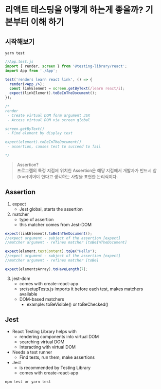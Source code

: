 # 리액트 테스팅을 어떻게 하는게 좋을까? 기본부터 이해 하기

## 시작해보기
`yarn test`

```jsx
//App.test.js
import { render, screen } from '@testing-library/react';
import App from './App';

test('renders learn react link', () => {
  render(<App />);
  const linkElement = screen.getByText(/learn react/i);
  expect(linkElement).toBeInTheDocument();
});

/*
render
 - Create virtual DOM form argument JSX
 - Access virtual DOM via screen global

screen.getByText()
 - Find element by display text

expect(element).toBeInTheDocument()
 - assertion, causes test to succeed to fail

*/
```

> Assertion?  
> 프로그램의 특정 지점에 위치한 Assertion은 해당 지점에서 개발자가 반드시 참(true)이어야 한다고 생각하는 사항을 표현한 논리식이다.

## Assertion
1. expect
    - Jest global, starts the assertion
2. matcher
    - type of assertion
    - this matcher comes from Jest-DOM

```js
expect(linkElement).toBeInTheDocument();
//expect argument - subject of the assertion [expect]
//matcher argument - refines matcher [toBeInTheDocument]

expect(element.textContent).toBe("Hello");
//expect argument - subject of the assertion [expect]
//matcher argument - refines matcher [toBe]

expect(elementsArray).toHaveLength(7);
```

3. jest-dom
    - comes with create-react-app
    - src/setupTests.js imports it before each test, makes matchers available
    - DOM-based matchers
        - example: toBeVisible() or toBeChecked()

## Jest
- React Testing Library helps with
    - rendering components into virtual DOM
    - searching virtual DOM
    - Interacting with virtual DOM
- Needs a test runner
    - Find tests, run them, make assertions
- Jest
    - is recommended by Testing Library
    - comes with create-react-app

`npm test or yarn test`